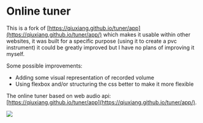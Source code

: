 # Online tuner
    
This is a fork of [https://qiuxiang.github.io/tuner/app](https://qiuxiang.github.io/tuner/app/) which makes it usable within other websites, it was built for a specific purpose (using it to create a pvc instrument) it could be greatly improved but I have no plans of improving it myself.     
     
Some possible improvements:
* Adding some visual representation of recorded volume
* Using flexbox and/or structuring the css better to make it more flexible

The online tuner based on web audio api: [https://qiuxiang.github.io/tuner/app](https://qiuxiang.github.io/tuner/app/).

![](https://user-images.githubusercontent.com/1709072/30374834-e23d0bc2-98b8-11e7-91ae-8ac37bfd24b2.png)
